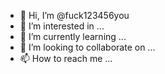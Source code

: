 - 👋 Hi, I’m @fuck123456you
- 👀 I’m interested in ...
- 🌱 I’m currently learning ...
- 💞️ I’m looking to collaborate on ...
- 📫 How to reach me ...

<!---
fuck123456you/fuck123456you is a ✨ special ✨ repository because its `README.md` (this file) appears on your GitHub profile.
You can click the Preview link to take a look at your changes.
--->
